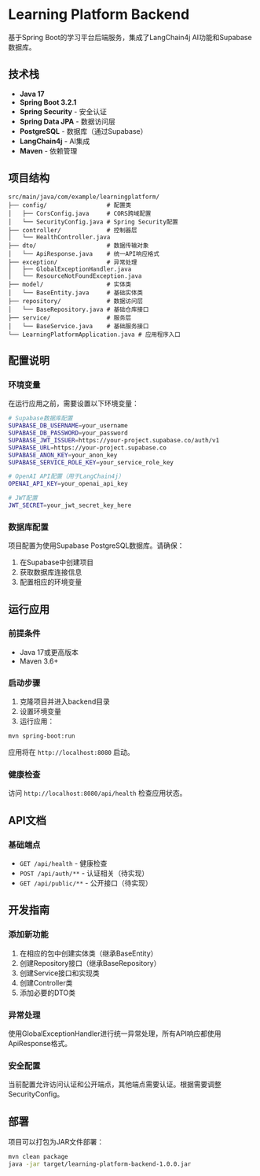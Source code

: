 # Learning Platform Backend

基于Spring Boot的学习平台后端服务，集成了LangChain4j AI功能和Supabase数据库。

## 技术栈

- **Java 17**
- **Spring Boot 3.2.1**
- **Spring Security** - 安全认证
- **Spring Data JPA** - 数据访问层
- **PostgreSQL** - 数据库（通过Supabase）
- **LangChain4j** - AI集成
- **Maven** - 依赖管理

## 项目结构

```
src/main/java/com/example/learningplatform/
├── config/                 # 配置类
│   ├── CorsConfig.java     # CORS跨域配置
│   └── SecurityConfig.java # Spring Security配置
├── controller/             # 控制器层
│   └── HealthController.java
├── dto/                    # 数据传输对象
│   └── ApiResponse.java    # 统一API响应格式
├── exception/              # 异常处理
│   ├── GlobalExceptionHandler.java
│   └── ResourceNotFoundException.java
├── model/                  # 实体类
│   └── BaseEntity.java     # 基础实体类
├── repository/             # 数据访问层
│   └── BaseRepository.java # 基础仓库接口
├── service/                # 服务层
│   └── BaseService.java    # 基础服务接口
└── LearningPlatformApplication.java # 应用程序入口
```

## 配置说明

### 环境变量

在运行应用之前，需要设置以下环境变量：

```bash
# Supabase数据库配置
SUPABASE_DB_USERNAME=your_username
SUPABASE_DB_PASSWORD=your_password
SUPABASE_JWT_ISSUER=https://your-project.supabase.co/auth/v1
SUPABASE_URL=https://your-project.supabase.co
SUPABASE_ANON_KEY=your_anon_key
SUPABASE_SERVICE_ROLE_KEY=your_service_role_key

# OpenAI API配置（用于LangChain4j）
OPENAI_API_KEY=your_openai_api_key

# JWT配置
JWT_SECRET=your_jwt_secret_key_here
```

### 数据库配置

项目配置为使用Supabase PostgreSQL数据库。请确保：

1. 在Supabase中创建项目
2. 获取数据库连接信息
3. 配置相应的环境变量

## 运行应用

### 前提条件

- Java 17或更高版本
- Maven 3.6+

### 启动步骤

1. 克隆项目并进入backend目录
2. 设置环境变量
3. 运行应用：

```bash
mvn spring-boot:run
```

应用将在 `http://localhost:8080` 启动。

### 健康检查

访问 `http://localhost:8080/api/health` 检查应用状态。

## API文档

### 基础端点

- `GET /api/health` - 健康检查
- `POST /api/auth/**` - 认证相关（待实现）
- `GET /api/public/**` - 公开接口（待实现）

## 开发指南

### 添加新功能

1. 在相应的包中创建实体类（继承BaseEntity）
2. 创建Repository接口（继承BaseRepository）
3. 创建Service接口和实现类
4. 创建Controller类
5. 添加必要的DTO类

### 异常处理

使用GlobalExceptionHandler进行统一异常处理，所有API响应都使用ApiResponse格式。

### 安全配置

当前配置允许访问认证和公开端点，其他端点需要认证。根据需要调整SecurityConfig。

## 部署

项目可以打包为JAR文件部署：

```bash
mvn clean package
java -jar target/learning-platform-backend-1.0.0.jar
```